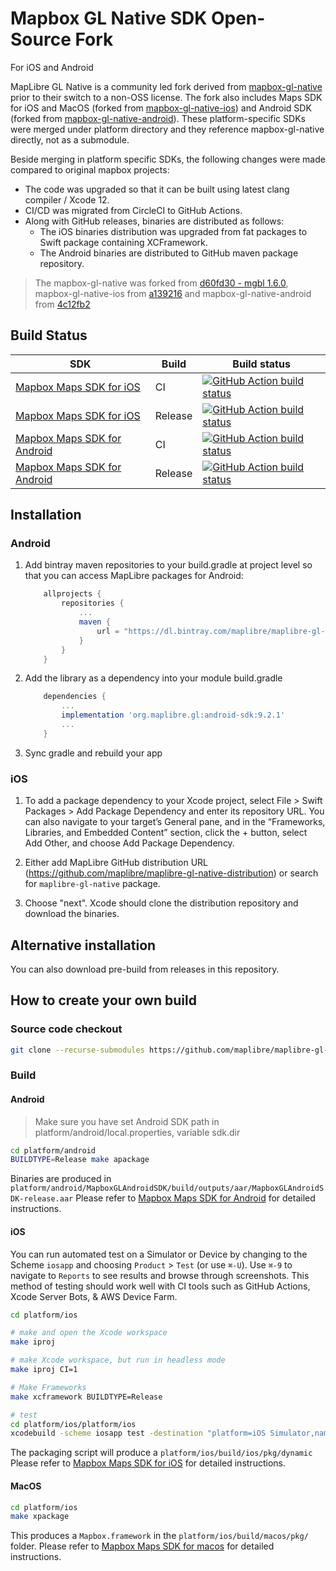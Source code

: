 # Mapbox GL Native SDK Open-Source Fork

For iOS and Android 

MapLibre GL Native is a community led fork derived from [mapbox-gl-native](https://github.com/mapbox/mapbox-gl-native) prior to their switch to a non-OSS license. The fork also includes Maps SDK for iOS and MacOS (forked from [mapbox-gl-native-ios](https://github.com/mapbox/mapbox-gl-native-ios)) and Android SDK (forked from [mapbox-gl-native-android](https://github.com/mapbox/mapbox-gl-native-android)). These platform-specific SDKs were merged under platform directory and they reference mapbox-gl-native directly, not as a submodule.

Beside merging in platform specific SDKs, the following changes were made compared to original mapbox projects:

* The code was upgraded so that it can be built using latest clang compiler / Xcode 12.
* CI/CD was migrated from CircleCI to GitHub Actions. 
* Along with GitHub releases, binaries are distributed as follows:
    * The iOS binaries distribution was upgraded from fat packages to Swift package containing XCFramework.
    * The Android binaries are distributed to GitHub maven package repository.

> The mapbox-gl-native was forked from [d60fd30 - mgbl 1.6.0](https://github.com/mapbox/mapbox-gl-native/tree/d60fd302b1f6563e7d16952f8855122fdcc85f73), mapbox-gl-native-ios from [a139216](https://github.com/mapbox/mapbox-gl-native-ios/commit/a139216) and mapbox-gl-native-android from [4c12fb2](https://github.com/mapbox/mapbox-gl-native-android/commit/4c12fb2c)
## Build Status

| SDK                                                           | Build   | Build status                                                                                                                                                                                  |
|---------------------------------------------------------------|---------|-----------------------------------------------------------------------------------------------------------------------------------------------------------------------------------------------|
| [Mapbox Maps SDK for iOS](platform/ios/) | CI      | [![GitHub Action build status](https://github.com/maplibre/maplibre-gl-native/workflows/ios-ci/badge.svg)](https://github.com/maplibre/maplibre-gl-native/workflows/ios-ci)                   |
| [Mapbox Maps SDK for iOS](platform/ios/) | Release | [![GitHub Action build status](https://github.com/maplibre/maplibre-gl-native/workflows/ios-release/badge.svg)](https://github.com/maplibre/maplibre-gl-native/workflows/ios-release)         |
| [Mapbox Maps SDK for Android](platform/android/)      | CI      | [![GitHub Action build status](https://github.com/maplibre/maplibre-gl-native/workflows/android-ci/badge.svg)](https://github.com/maplibre/maplibre-gl-native/workflows/android-ci)           |
| [Mapbox Maps SDK for Android](platform/android/)     | Release | [![GitHub Action build status](https://github.com/maplibre/maplibre-gl-native/workflows/android-release/badge.svg)](https://github.com/maplibre/maplibre-gl-native/workflows/android-release) |

## Installation

### Android

1. Add bintray maven repositories to your build.gradle at project level so that you can access MapLibre packages for Android:

    ```gradle
        allprojects {
            repositories {
                ...
                maven {
                    url = "https://dl.bintray.com/maplibre/maplibre-gl-native"
                }
            }
        }
    ```

2. Add the library as a dependency into your module build.gradle

    ```gradle
        dependencies {
            ...
            implementation 'org.maplibre.gl:android-sdk:9.2.1'
            ...
        }
    ```

3. Sync gradle and rebuild your app

### iOS

1. To add a package dependency to your Xcode project, select File > Swift Packages > Add Package Dependency and enter its repository URL. You can also navigate to your target’s General pane, and in the “Frameworks, Libraries, and Embedded Content” section, click the + button, select Add Other, and choose Add Package Dependency.

2. Either add MapLibre GitHub distribution URL (https://github.com/maplibre/maplibre-gl-native-distribution) or search for `maplibre-gl-native` package.

3. Choose "next". Xcode should clone the distribution repository and download the binaries.

## Alternative installation

You can also download pre-build from releases in this repository.

## How to create your own build

### Source code checkout

```bash
git clone --recurse-submodules https://github.com/maplibre/maplibre-gl-native.git
```

### Build

#### Android

> Make sure you have set Android SDK path in platform/android/local.properties, variable sdk.dir

```bash
cd platform/android
BUILDTYPE=Release make apackage
```

Binaries are produced in `platform/android/MapboxGLAndroidSDK/build/outputs/aar/MapboxGLAndroidSDK-release.aar`
Please refer to [Mapbox Maps SDK for Android](platform/android/) for detailed instructions.

#### iOS

You can run automated test on a Simulator or Device by changing to the Scheme `iosapp` and choosing `Product` > `Test` (or use `⌘-U`).  Use `⌘-9` to navigate to `Reports` to see results and browse through screenshots.  This method of testing should work well with CI tools such as GitHub Actions, Xcode Server Bots, & AWS Device Farm.

```bash
cd platform/ios

# make and open the Xcode workspace
make iproj

# make Xcode workspace, but run in headless mode
make iproj CI=1

# Make Frameworks
make xcframework BUILDTYPE=Release

# test
cd platform/ios/platform/ios
xcodebuild -scheme iosapp test -destination "platform=iOS Simulator,name=iPhone 8"
```

The packaging script will produce a `platform/ios/build/ios/pkg/dynamic`
Please refer to [Mapbox Maps SDK for iOS](platform/ios/platform/ios/) for detailed instructions.


#### MacOS

```bash
cd platform/ios
make xpackage
```

This produces a `Mapbox.framework` in the `platform/ios/build/macos/pkg/` folder.
Please refer to [Mapbox Maps SDK for macos](platform/ios/platform/macos/) for detailed instructions.
